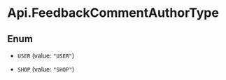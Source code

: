 # Api.FeedbackCommentAuthorType

## Enum


* `USER` (value: `"USER"`)

* `SHOP` (value: `"SHOP"`)


